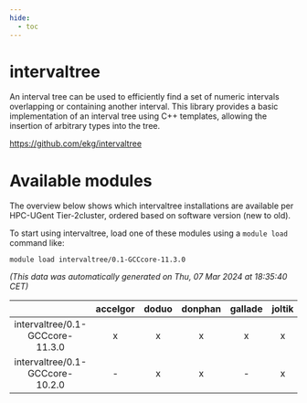 ```yaml
---
hide:
  - toc
---
```


intervaltree
============


An interval tree can be used to efficiently find a set of numeric intervals overlapping or containing another interval. This library provides a basic implementation of an interval tree using C++ templates, allowing the insertion of arbitrary types into the tree.

https://github.com/ekg/intervaltree
# Available modules


The overview below shows which intervaltree installations are available per HPC-UGent Tier-2cluster, ordered based on software version (new to old).

To start using intervaltree, load one of these modules using a `module load` command like:

```shell
module load intervaltree/0.1-GCCcore-11.3.0
```

*(This data was automatically generated on Thu, 07 Mar 2024 at 18:35:40 CET)*  

| |accelgor|doduo|donphan|gallade|joltik|skitty|
| :---: | :---: | :---: | :---: | :---: | :---: | :---: |
|intervaltree/0.1-GCCcore-11.3.0|x|x|x|x|x|x|
|intervaltree/0.1-GCCcore-10.2.0|-|x|x|-|x|x|
